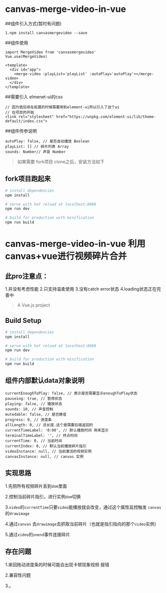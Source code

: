 # canvas-merge-video-in-vue

##组件引入方式(暂时有问题)
```
1.npm install canvasmergevideo --save

```
##组件使用
```
import MergeVideo from 'canvasmergevideo'
Vue.use(MergeVideo)
```
```
<template>
  <div id="app">
    <merge-video :playList='playList' :autoPlay='autoPlay'></merge-video>
  </div>
</template>
```
##需要引入 elmenet-ui的css
```
// 因为我后续在拓展的时候需要用到element-ui所以引入了这个ui
// 在项目的开始
<link rel="stylesheet" href="https://unpkg.com/element-ui/lib/theme-default/index.css">
```
##组件传参说明
```
autoPlay: false, // 是否自动播放 Boolean
playList: [] // 碎片列表 Array
sounds: Number// 声音 Number
```



>如果需要 fork项目 clone之后，安装方法如下


## fork项目跑起来

``` bash
# install dependencies
npm install

# serve with hot reload at localhost:8080
npm run dev

# build for production with minification
npm run build
```
# canvas-merge-video-in-vue 利用canvas+vue进行视频碎片合并
## 此pro注意点：
1.并没有考虑性能
2.只支持温柔使用
3.没有catch error状态
4.loading状态正在完善中
> A Vue.js project

## Build Setup

``` bash
# install dependencies
npm install

# serve with hot reload at localhost:8080
npm run dev

# build for production with minification
npm run build
```
## 组件内部默认data对象说明

```
currentEnoughToPlay: false, // 表示是否需要显示enoughToPlay状态
pauseing: true, // 暂停状态
playing: false, // 播放状态
sounds: 10, // 声音控制
mutedable: false, // 是否静音
progress: 0, // 进度条
allLength: 0, // 总长度.这个是需要后端返回的
currentTimeLabel: '0:00', // 默认播放时间 用来显示
terminalTimeLabel: '', // 终点时间
currentTime: 0, // 当前时间
currentIndex: 0, // 默认当前播放碎片指引
videoInstance: null, // 当前激活的视频实例
canvasInstance: null, // canvas 实例

```

## 实现思路
1.先把所有视频碎片丢到`dom`里面

2.控制当前碎片指引，进行实例`dom`切换

3.`video`的`currentTime`只要`video`能播放就会改变，通过这个属性监控触发 `canvas`的`drawimage`

4.通过`canvas` 去`drawimage`去抓取当前碎片（也就是指引指向的那个`video`实例）

5.通过`video`的`onend`事件连接碎片

## 存在问题

1.来回拖动进度条的时候可能会出现卡顿现象视频 报错

2.兼容性问题

3.。
